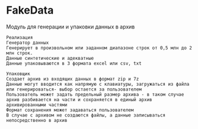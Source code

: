 # FakeData
Модуль для генерации и упаковки данных в архив
    
    Реализация
    Генератор данных 
    Генерирует в произвольном или заданном диапазоне строк от 0,5 млн до 2 млн строк. 
    Данные синтетические и адекватные
    Данные упаковываются в 3 формата exсel или csv, txt
    
    Упаковщик
    Создает архив из входящих данных в формат zip и 7z
    Данные могут вводится как напрямую с клавиатуры, загружаться из файла или генерироваться- выбор остается за пользователем
    Пользователь может задать предельный размер архива - в таком случае архив разбивается на части и сохраняется в единый архив архивированными частями
    Формат сохранения может задаваться пользователем
    В случае с архивом не создаются файлы, а данные записываться непосредственно в архив
